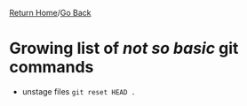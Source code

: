 [Return Home](https://github.com/mathewjkavalam/ananassaft/blob/main/index.md)/[Go Back](https://github.com/mathewjkavalam/ananassaft/blob/main/not_so_obvious.md)
# Growing list of *not so basic* git commands
* unstage files ```git reset HEAD .```
